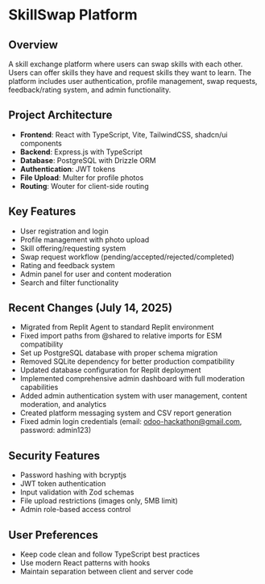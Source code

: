 # SkillSwap Platform

## Overview
A skill exchange platform where users can swap skills with each other. Users can offer skills they have and request skills they want to learn. The platform includes user authentication, profile management, swap requests, feedback/rating system, and admin functionality.

## Project Architecture
- **Frontend**: React with TypeScript, Vite, TailwindCSS, shadcn/ui components
- **Backend**: Express.js with TypeScript 
- **Database**: PostgreSQL with Drizzle ORM
- **Authentication**: JWT tokens
- **File Upload**: Multer for profile photos
- **Routing**: Wouter for client-side routing

## Key Features
- User registration and login
- Profile management with photo upload
- Skill offering/requesting system
- Swap request workflow (pending/accepted/rejected/completed)
- Rating and feedback system
- Admin panel for user and content moderation
- Search and filter functionality

## Recent Changes (July 14, 2025)
- Migrated from Replit Agent to standard Replit environment
- Fixed import paths from @shared to relative imports for ESM compatibility
- Set up PostgreSQL database with proper schema migration
- Removed SQLite dependency for better production compatibility
- Updated database configuration for Replit deployment
- Implemented comprehensive admin dashboard with full moderation capabilities
- Added admin authentication system with user management, content moderation, and analytics
- Created platform messaging system and CSV report generation
- Fixed admin login credentials (email: odoo-hackathon@gmail.com, password: admin123)

## Security Features
- Password hashing with bcryptjs
- JWT token authentication
- Input validation with Zod schemas
- File upload restrictions (images only, 5MB limit)
- Admin role-based access control

## User Preferences
- Keep code clean and follow TypeScript best practices
- Use modern React patterns with hooks
- Maintain separation between client and server code
